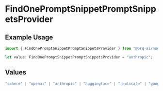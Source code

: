 # FindOnePromptSnippetPromptSnippetsProvider

## Example Usage

```typescript
import { FindOnePromptSnippetPromptSnippetsProvider } from "@orq-ai/node/models/operations";

let value: FindOnePromptSnippetPromptSnippetsProvider = "anthropic";
```

## Values

```typescript
"cohere" | "openai" | "anthropic" | "huggingface" | "replicate" | "google" | "google-ai" | "azure" | "aws" | "anyscale" | "perplexity" | "groq" | "fal" | "leonardoai" | "nvidia" | "jina" | "togetherai" | "elevenlabs"
```
